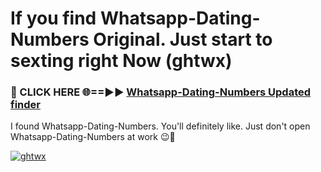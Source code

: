 # If you find Whatsapp-Dating-Numbers Original. Just start to sexting right Now (ghtwx)

<h3>🔴 CLICK HERE 🌐==►► <a href="https://tinyurl.com/mtbk5fxa" rel="nofollow">Whatsapp-Dating-Numbers Updated finder</a></h3>

I found Whatsapp-Dating-Numbers. You'll definitely like. Just don't open Whatsapp-Dating-Numbers at work 😉💬

[![ghtwx](https://i.imgur.com/Q8WKrnY.jpeg)](https://tinyurl.com/mtbk5fxa)
